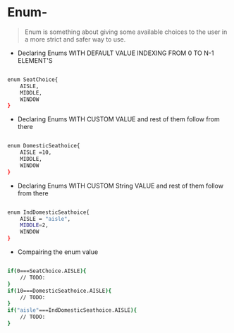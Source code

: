 # Enum-
> Enum is something about giving some available choices to the user in a more strict and safer way to use.


- Declaring Enums WITH DEFAULT VALUE INDEXING FROM 0 TO N-1 ELEMENT'S

```sh

enum SeatChoice{
    AISLE,
    MIDDLE,
    WINDOW
}

```
- Declaring Enums WITH CUSTOM VALUE and rest of them follow from there

```sh

enum DomesticSeathoice{
    AISLE =10,
    MIDDLE,
    WINDOW
}

```

- Declaring Enums WITH CUSTOM String VALUE and rest of them follow from there

```sh

enum IndDomesticSeathoice{
    AISLE = "aisle",
    MIDDLE=2,
    WINDOW
}

```

- Compairing the enum value 

```sh

if(0===SeatChoice.AISLE){
    // TODO:
}
if(10===DomesticSeathoice.AISLE){
    // TODO:
}
if("aisle"===IndDomesticSeathoice.AISLE){
    // TODO:
}

```